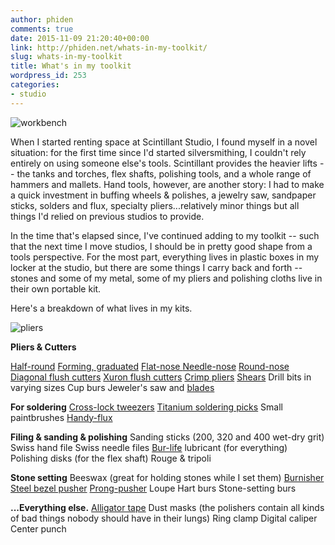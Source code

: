 ```yaml
---
author: phiden
comments: true
date: 2015-11-09 21:20:40+00:00
link: http://phiden.net/whats-in-my-toolkit/
slug: whats-in-my-toolkit
title: What's in my toolkit
wordpress_id: 253
categories:
- studio
---
```


![workbench](http://phiden.net/wp-content/uploads/2015/11/workbench.jpg)

When I started renting space at Scintillant Studio, I found myself in a novel situation: for the first time since I'd started silversmithing, I couldn't rely entirely on using someone else's tools. Scintillant provides the heavier lifts -- the tanks and torches, flex shafts, polishing tools, and a whole range of hammers and mallets. Hand tools, however, are another story: I had to make a quick investment in buffing wheels & polishes, a jewelry saw, sandpaper sticks, solders and flux, specialty pliers...relatively minor things but all things I'd relied on previous studios to provide. 

In the time that's elapsed since, I've continued adding to my toolkit -- such that the next time I move studios, I should be in pretty good shape from a tools perspective. For the most part, everything lives in plastic boxes in my locker at the studio, but there are some things I carry back and forth -- stones and some of my metal, some of my pliers and polishing cloths live in their own portable kit. 

Here's a breakdown of what lives in my kits.

![pliers](http://phiden.net/wp-content/uploads/2015/11/pliers.jpg)

**Pliers & Cutters**

[Half-round](http://www.riogrande.com/Product/Flat-and-Half_dash_Round-Forming-Pliers/111180?Pos=1)
[Forming, graduated](http://www.riogrande.com/Product/Stepped-Round-and-Concave_dash_Nose-Wire_dash_Wrapping-Pliers/111618?Pos=1)
[Flat-nose ](http://www.riogrande.com/Product/Flat_dash_Nose-Pliers/111912?Pos=3)
[Needle-nose](http://www.riogrande.com/Product/Lindstrom-RX-Chain_dash_Nose-Pliers,-RX7893/111042?Pos=33)
[Round-nose](http://www.riogrande.com/Product/Lindstrom-RX-Round_dash_Nose-Pliers,-RX7590/111041?Pos=34)
[Diagonal flush cutters](http://www.riogrande.com/Product/Rio-German-Diagonal-Flush-Cutters/111015?Pos=12)
[Xuron flush cutters](http://www.riogrande.com/Product/Xuron-Maxi_dash_Shear-Flush-Cutters-With-Retainer/111277?Pos=7)
[Crimp pliers](http://www.riogrande.com/Product/Bead_dash_Crimping-Pliers/111616?Pos=3)
[Shears](http://www.riogrande.com/Product/German-Shop-Shears,-Straight-Tip/111237?Pos=7)
Drill bits in varying sizes
Cup burs
Jeweler's saw and [blades](http://www.riogrande.com/Product/Laser-Gold-Saw-Blades/110313?Pos=1)

**For soldering**
[Cross-lock tweezers](http://www.riogrande.com/Product/Stainless-Steel-Curved-Cross_dash_Lock-Tweezers-with-Fiber_dash_Grip-Handles/115050?Pos=1)
[Titanium soldering picks](http://www.riogrande.com/Product/Titanium-Soldering-Pick-Set,-3/503019?Pos=1)
Small paintbrushes
[Handy-flux](http://www.riogrande.com/Product/Handy-Flux-for-Soldering-and-Annealing/504086?Pos=1)

**Filing & sanding & polishing**
Sanding sticks (200, 320 and 400 wet-dry grit)
Swiss hand file
Swiss needle files
[Bur-life](http://www.riogrande.com/Product/Stick-BurLife-Lubricant/117003?utm_medium=landing+page&utm_source=Act-On+Software&utm_content=landing+page&utm_campaign=&utm_term=Save%2020%25%20on%20BurLife) lubricant (for everything)
Polishing disks (for the flex shaft)
Rouge & tripoli

**Stone setting**
Beeswax (great for holding stones while I set them)
[Burnisher](http://www.riogrande.com/Product/Steel-Burnisher,-Bent/113037?Pos=9)
[Steel bezel pusher](http://www.riogrande.com/Product/Bezel-Roller-and-Prong-Pusher-Set/113030?Pos=2)
[Prong-pusher](http://www.riogrande.com/Product/Bezel-Roller-and-Prong-Pusher-Set/113030?Pos=2)
Loupe
Hart burs
Stone-setting burs

**...Everything else.**
[Alligator tape](http://www.riogrande.com/Product/Original-Alligator-Skin-Protective-Tape/2013294?Pos=1)
Dust masks (the polishers contain all kinds of bad things nobody should have in their lungs)
Ring clamp
Digital caliper
Center punch




